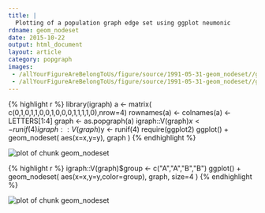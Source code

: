 ```yaml
---
title: |
  Plotting of a population graph edge set using ggplot neumonic
rdname: geom_nodeset
date: 2015-10-22
output: html_document
layout: article
category: popgraph
images:
 - /allYourFigureAreBelongToUs/figure/source/1991-05-31-geom_nodeset//geom_nodeset-1.png
 - /allYourFigureAreBelongToUs/figure/source/1991-05-31-geom_nodeset//geom_nodeset-2.png
---
```





{% highlight r %}
library(igraph)
a <- matrix( c(0,1,0,1,1,0,0,1,0,0,0,1,1,1,1,0),nrow=4)
rownames(a) <- colnames(a) <- LETTERS[1:4]
graph <- as.popgraph(a)
igraph::V(graph)$x <- runif(4)
igraph::V(graph)$y <- runif(4)
require(ggplot2)
ggplot() + geom_nodeset( aes(x=x,y=y), graph )
{% endhighlight %}

![plot of chunk geom_nodeset](/allYourFigureAreBelongToUs/figure/source/1991-05-31-geom_nodeset/geom_nodeset-1.png) 

{% highlight r %}
igraph::V(graph)$group <- c("A","A","B","B")
ggplot() + geom_nodeset( aes(x=x,y=y,color=group), graph, size=4 )
{% endhighlight %}

![plot of chunk geom_nodeset](/allYourFigureAreBelongToUs/figure/source/1991-05-31-geom_nodeset/geom_nodeset-2.png) 